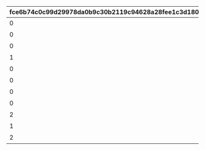 |fce6b74c0c99d29978da0b9c30b2119c94628a28fee1c3d1808dccb542d4c83e|a4664b725f8e82b091ec00662b018329e79b590abc11df7c8ab8e16cb1f7f4c7|1e017107b8194d6dd5d1f0758372dd4266436024954c44b2f99b9da00d2ca740|7c65c93b824352b4b67c4067c1a775e67568e65b647a2ec5e95eccb736b7d753|78825af900348148fbe4f6855f56a52845158e8506c4cab9575e7825ea99c795|a5eae0e76b52f77a5859bee700cda280562c1f45a133bb5d99c9687f2c9edce5|50b535cca6e0fb63e51a762a574fe18d37045f9e8fe5feac55a6be3f4e5e76e3|
| --- | --- | --- | --- | --- | --- | --- |
|0|料理入手イベント|0|1|0|3|1|
|0|ダイス入手イベント1|0|2|0|1|2|
|0|ダイス入手イベント2|0|3|0|2|2|
|1|ターン数カウントスキップ|3|4|0|0|3|
|0|マイル+100%|2|5|1|100|4|
|0|ミニゲームマイル+100%|2|6|1|100|5|
|0|ショップ割引イベント|3|7|1|300|6|
|0|ショップ割引イベント|3|8|1|300|6|
|2|ターン数カウントスキップ1|3|98001|0|0|3|
|1|ターン数カウントスキップ1|3|98011|0|0|3|
|2|ターン数カウントスキップ2|3|98012|0|0|3|